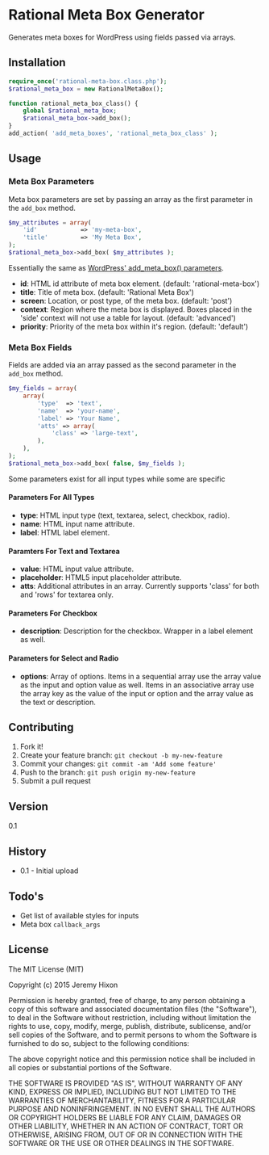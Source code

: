 # Rational Meta Box Generator

Generates meta boxes for WordPress using fields passed via arrays.

## Installation

```php
require_once('rational-meta-box.class.php');
$rational_meta_box = new RationalMetaBox();

function rational_meta_box_class() {
	global $rational_meta_box;
	$rational_meta_box->add_box();
}
add_action( 'add_meta_boxes', 'rational_meta_box_class' );
```

## Usage

### Meta Box Parameters

Meta box parameters are set by passing an array as the first parameter in the `add_box` method.

```php
$my_attributes = array(
	'id'			=> 'my-meta-box',
	'title'			=> 'My Meta Box',
);
$rational_meta_box->add_box( $my_attributes );
```
Essentially the same as [WordPress' add_meta_box() parameters](http://codex.wordpress.org/Function_Reference/add_meta_box).

* **id**: HTML id attribute of meta box element. (default: 'rational-meta-box')
* **title**: Title of meta box. (default: 'Rational Meta Box')
* **screen**: Location, or post type, of the meta box. (default: 'post')
* **context**: Region where the meta box is displayed. Boxes placed in the 'side' context will not use a table for layout. (default: 'advanced')
* **priority**: Priority of the meta box within it's region. (default: 'default')

### Meta Box Fields

Fields are added via an array passed as the second parameter in the `add_box` method.

```php
$my_fields = array(
	array(
		'type'	=> 'text',
		'name'	=> 'your-name',
		'label' => 'Your Name',
		'atts' => array(
			'class'	=> 'large-text',
		),
	),
);
$rational_meta_box->add_box( false, $my_fields );
```
Some parameters exist for all input types while some are specific

#### Parameters For All Types

* **type**: HTML input type (text, textarea, select, checkbox, radio).
* **name**: HTML input name attribute.
* **label**: HTML label element.

#### Paramters For Text and Textarea

* **value**: HTML input value attribute.
* **placeholder**: HTML5 input placeholder attribute.
* **atts**: Additional attributes in an array. Currently supports 'class' for both and 'rows' for textarea only.

#### Parameters For Checkbox

* **description**: Description for the checkbox. Wrapper in a label element as well.

#### Parameters for Select and Radio

* **options**: Array of options. Items in a sequential array use the array value as the input and option value as well. Items in an associative array use the array key as the value of the input or option and the array value as the text or description.

## Contributing

1. Fork it!
2. Create your feature branch: `git checkout -b my-new-feature`
3. Commit your changes: `git commit -am 'Add some feature'`
4. Push to the branch: `git push origin my-new-feature`
5. Submit a pull request

## Version

0.1

## History

* 0.1 - Initial upload

## Todo's

* Get list of available styles for inputs
* Meta box `callback_args`

## License

The MIT License (MIT)

Copyright (c) 2015 Jeremy Hixon

Permission is hereby granted, free of charge, to any person obtaining a copy
of this software and associated documentation files (the "Software"), to deal
in the Software without restriction, including without limitation the rights
to use, copy, modify, merge, publish, distribute, sublicense, and/or sell
copies of the Software, and to permit persons to whom the Software is
furnished to do so, subject to the following conditions:

The above copyright notice and this permission notice shall be included in all
copies or substantial portions of the Software.

THE SOFTWARE IS PROVIDED "AS IS", WITHOUT WARRANTY OF ANY KIND, EXPRESS OR
IMPLIED, INCLUDING BUT NOT LIMITED TO THE WARRANTIES OF MERCHANTABILITY,
FITNESS FOR A PARTICULAR PURPOSE AND NONINFRINGEMENT. IN NO EVENT SHALL THE
AUTHORS OR COPYRIGHT HOLDERS BE LIABLE FOR ANY CLAIM, DAMAGES OR OTHER
LIABILITY, WHETHER IN AN ACTION OF CONTRACT, TORT OR OTHERWISE, ARISING FROM,
OUT OF OR IN CONNECTION WITH THE SOFTWARE OR THE USE OR OTHER DEALINGS IN THE
SOFTWARE.

